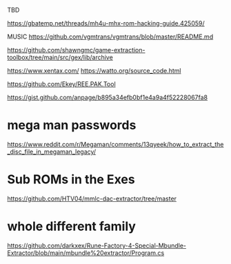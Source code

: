 ﻿TBD

https://gbatemp.net/threads/mh4u-mhx-rom-hacking-guide.425059/

MUSIC
https://github.com/vgmtrans/vgmtrans/blob/master/README.md


https://github.com/shawngmc/game-extraction-toolbox/tree/main/src/gex/lib/archive


https://www.xentax.com/
https://watto.org/source_code.html


https://github.com/Ekey/REE.PAK.Tool

https://gist.github.com/anpage/b895a34efb0bf1e4a9a4f52228067fa8


# mega man passwords
https://www.reddit.com/r/Megaman/comments/13qyeek/how_to_extract_the_disc_file_in_megaman_legacy/



# Sub ROMs in the Exes
https://github.com/HTV04/mmlc-dac-extractor/tree/master


# whole different family
https://github.com/darkxex/Rune-Factory-4-Special-Mbundle-Extractor/blob/main/mbundle%20extractor/Program.cs
